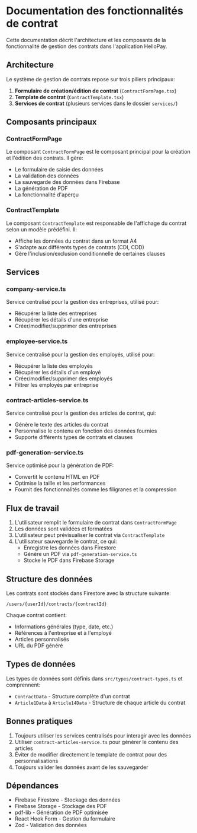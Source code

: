 # Documentation des fonctionnalités de contrat

Cette documentation décrit l'architecture et les composants de la fonctionnalité de gestion des contrats dans l'application HelloPay.

## Architecture

Le système de gestion de contrats repose sur trois piliers principaux:

1. **Formulaire de création/édition de contrat** (`ContractFormPage.tsx`)
2. **Template de contrat** (`ContractTemplate.tsx`)
3. **Services de contrat** (plusieurs services dans le dossier `services/`)

## Composants principaux

### ContractFormPage

Le composant `ContractFormPage` est le composant principal pour la création et l'édition des contrats. Il gère:

- Le formulaire de saisie des données
- La validation des données
- La sauvegarde des données dans Firebase
- La génération de PDF
- La fonctionnalité d'aperçu

### ContractTemplate

Le composant `ContractTemplate` est responsable de l'affichage du contrat selon un modèle prédéfini. Il:

- Affiche les données du contrat dans un format A4
- S'adapte aux différents types de contrats (CDI, CDD)
- Gère l'inclusion/exclusion conditionnelle de certaines clauses

## Services

### company-service.ts

Service centralisé pour la gestion des entreprises, utilisé pour:
- Récupérer la liste des entreprises
- Récupérer les détails d'une entreprise
- Créer/modifier/supprimer des entreprises

### employee-service.ts

Service centralisé pour la gestion des employés, utilisé pour:
- Récupérer la liste des employés
- Récupérer les détails d'un employé
- Créer/modifier/supprimer des employés
- Filtrer les employés par entreprise

### contract-articles-service.ts

Service centralisé pour la gestion des articles de contrat, qui:
- Génère le texte des articles du contrat
- Personnalise le contenu en fonction des données fournies
- Supporte différents types de contrats et clauses

### pdf-generation-service.ts

Service optimisé pour la génération de PDF:
- Convertit le contenu HTML en PDF
- Optimise la taille et les performances
- Fournit des fonctionnalités comme les filigranes et la compression

## Flux de travail

1. L'utilisateur remplit le formulaire de contrat dans `ContractFormPage`
2. Les données sont validées et formatées
3. L'utilisateur peut prévisualiser le contrat via `ContractTemplate`
4. L'utilisateur sauvegarde le contrat, ce qui:
   - Enregistre les données dans Firestore
   - Génère un PDF via `pdf-generation-service.ts`
   - Stocke le PDF dans Firebase Storage

## Structure des données

Les contrats sont stockés dans Firestore avec la structure suivante:

```
/users/{userId}/contracts/{contractId}
```

Chaque contrat contient:
- Informations générales (type, date, etc.)
- Références à l'entreprise et à l'employé
- Articles personnalisés
- URL du PDF généré

## Types de données

Les types de données sont définis dans `src/types/contract-types.ts` et comprennent:
- `ContractData` - Structure complète d'un contrat
- `Article1Data` à `Article14Data` - Structure de chaque article du contrat

## Bonnes pratiques

1. Toujours utiliser les services centralisés pour interagir avec les données
2. Utiliser `contract-articles-service.ts` pour générer le contenu des articles
3. Éviter de modifier directement le template de contrat pour des personnalisations
4. Toujours valider les données avant de les sauvegarder

## Dépendances

- Firebase Firestore - Stockage des données
- Firebase Storage - Stockage des PDF
- pdf-lib - Génération de PDF optimisée
- React Hook Form - Gestion du formulaire
- Zod - Validation des données 